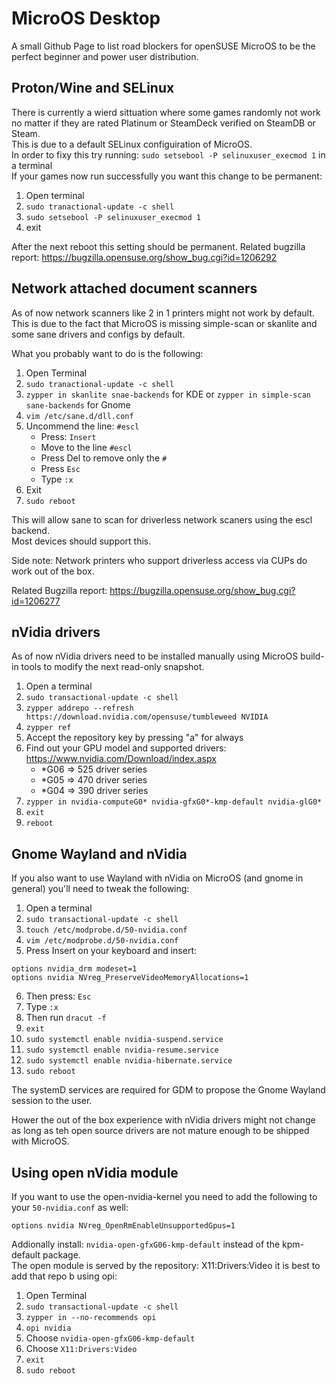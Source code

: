 # MicroOS Desktop
A small Github Page to list road blockers for openSUSE MicroOS to be the perfect beginner and power user distribution.

## Proton/Wine and SELinux
There is currently a wierd sittuation where some games randomly not work no matter if they are rated Platinum or SteamDeck verified on SteamDB or Steam.  
This is due to a default SELinux configuiration of MicroOS.  
In order to fixy this try running: `sudo setsebool -P selinuxuser_execmod 1` in a terminal  
If your games now run successfully you want this change to be permanent:

1) Open terminal  
2) `sudo tranactional-update -c shell`  
3) `sudo setsebool -P selinuxuser_execmod 1`  
4) exit

After the next reboot this setting should be permanent.
Related bugzilla report: https://bugzilla.opensuse.org/show_bug.cgi?id=1206292

## Network attached document scanners
As of now network scanners like 2 in 1 printers might not work by default.  
This is due to the fact that MicroOS is missing simple-scan or skanlite and some sane drivers and configs by default.  

What you probably want to do is the following:
1) Open Terminal  
2) `sudo tranactional-update -c shell`  
3) `zypper in skanlite snae-backends` for KDE or `zypper in simple-scan sane-backends` for Gnome  
4) `vim /etc/sane.d/dll.conf`  
5) Uncommend the line: `#escl`  
    * Press: `Insert`  
    * Move to the line `#escl`  
    * Press Del to remove only the `#`  
    * Press `Esc`  
    * Type `:x`  
6) Exit  
7) `sudo reboot`  

This will allow sane to scan for driverless network scaners using the escl backend.  
Most devices should support this.

Side note: Network printers who support driverless access via CUPs do work out of the box.

Related Bugzilla report: https://bugzilla.opensuse.org/show_bug.cgi?id=1206277

## nVidia drivers
As of now nVidia drivers need to be installed manually using MicroOS build-in tools to modify the next read-only snapshot.  

1) Open a terminal  
2) `sudo transactional-update -c shell`  
3) `zypper addrepo --refresh https://download.nvidia.com/opensuse/tumbleweed NVIDIA`  
4) `zypper ref`  
5) Accept the repository key by pressing "a" for always  
6) Find out your GPU model and supported drivers: https://www.nvidia.com/Download/index.aspx  
    * \*G06 => 525 driver series  
    * \*G05 => 470 driver series  
    *  \*G04 => 390 driver series  
7) `zypper in nvidia-computeG0* nvidia-gfxG0*-kmp-default nvidia-glG0*`  
8) `exit`  
9) `reboot`  

## Gnome Wayland and nVidia
If you also want to use Wayland with nVidia on MicroOS (and gnome in general) you'll need to tweak the following:

1) Open a terminal  
2) `sudo transactional-update -c shell`  
3) `touch /etc/modprobe.d/50-nvidia.conf`  
4) `vim /etc/modprobe.d/50-nvidia.conf`  
5) Press Insert on your keyboard and insert:  
```
options nvidia_drm modeset=1
options nvidia NVreg_PreserveVideoMemoryAllocations=1
```
6) Then press: `Esc`  
7) Type `:x`  
8) Then run `dracut -f`  
9) `exit`  
10) `sudo systemctl enable nvidia-suspend.service`  
11) `sudo systemctl enable nvidia-resume.service`  
12) `sudo systemctl enable nvidia-hibernate.service`  
13) `sudo reboot`  

The systemD services are required for GDM to propose the Gnome Wayland session to the user.

Hower the out of the box experience with nVidia drivers might not change as long as teh open source drivers are not mature enough to be shipped with MicroOS.

## Using open nVidia module
If you want to use the open-nvidia-kernel you need to add the following to your `50-nvidia.conf` as well:
```
options nvidia NVreg_OpenRmEnableUnsupportedGpus=1
```

Addionally install: `nvidia-open-gfxG06-kmp-default` instead of the kpm-default package.  
The open module is served by the repository: X11:Drivers:Video it is best to add that repo b using opi:

1) Open Terminal  
2) `sudo transactional-update -c shell`  
3) `zypper in --no-recommends opi`  
4) `opi nvidia`  
5) Choose `nvidia-open-gfxG06-kmp-default`  
6) Choose `X11:Drivers:Video`  
7) `exit`  
8) `sudo reboot`  
